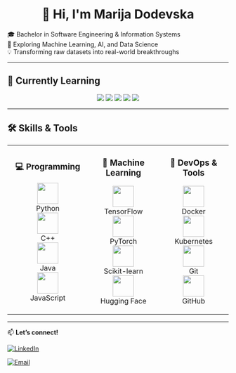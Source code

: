 <!-- Profile Header -->
<h1 align="center">👋 Hi, I'm Marija Dodevska</h1>

<p>
🎓 Bachelor in Software Engineering & Information Systems<br>
🤖 Exploring Machine Learning, AI, and Data Science<br>
💡 Transforming raw datasets into real-world breakthroughs
</p>

---

## 🌱 Currently Learning  

<p align="center">
  <img src="https://img.shields.io/badge/Deep%20Learning-FF6F00?style=for-the-badge&logo=tensorflow&logoColor=white" />
  <img src="https://img.shields.io/badge/MLOps-FF4B4B?style=for-the-badge&logo=mlflow&logoColor=white" />
  <img src="https://img.shields.io/badge/NLP-8E44AD?style=for-the-badge&logo=spacy&logoColor=white" />
  <img src="https://img.shields.io/badge/Model%20Deployment-2496ED?style=for-the-badge&logo=docker&logoColor=white" />
  <img src="https://img.shields.io/badge/Feature%20Engineering-FFD43B?style=for-the-badge&logo=python&logoColor=black" />
</p>

---

## 🛠 Skills & Tools  

<table>
<tr>
<td align="center" width="260">
  
### 💻 Programming  
<img src="https://skillicons.dev/icons?i=python" width="48" /><br>Python  
<img src="https://skillicons.dev/icons?i=cpp" width="48" /><br>C++  
<img src="https://skillicons.dev/icons?i=java" width="48" /><br>Java  
<img src="https://skillicons.dev/icons?i=js" width="48" /><br>JavaScript  

</td>
<td align="center" width="260">
  
### 🤖 Machine Learning  
<img src="https://skillicons.dev/icons?i=tensorflow" width="48" /><br>TensorFlow  
<img src="https://skillicons.dev/icons?i=pytorch" width="48" /><br>PyTorch  
<img src="https://upload.wikimedia.org/wikipedia/commons/0/05/Scikit_learn_logo_small.svg" width="48"><br>Scikit-learn  
<img src="https://huggingface.co/front/assets/huggingface_logo.svg" width="48"><br>Hugging Face  

</td>
<td align="center" width="260">

### 🚀 DevOps & Tools  
<img src="https://skillicons.dev/icons?i=docker" width="48"><br>Docker  
<img src="https://skillicons.dev/icons?i=kubernetes" width="48"><br>Kubernetes  
<img src="https://skillicons.dev/icons?i=git" width="48"><br>Git  
<img src="https://skillicons.dev/icons?i=github" width="48"><br>GitHub  

</td>
</tr>
</table>

---

📫 **Let’s connect!**  

[![LinkedIn](https://skillicons.dev/icons?i=linkedin)](https://www.linkedin.com/in/marija-dodevska-31ba8b24b/)  

[![Email](https://img.shields.io/badge/Email-marijadodevska01@gmail.com-D14836?style=for-the-badge&logo=gmail&logoColor=white)](mailto:marijadodevska01@gmail.com)  

